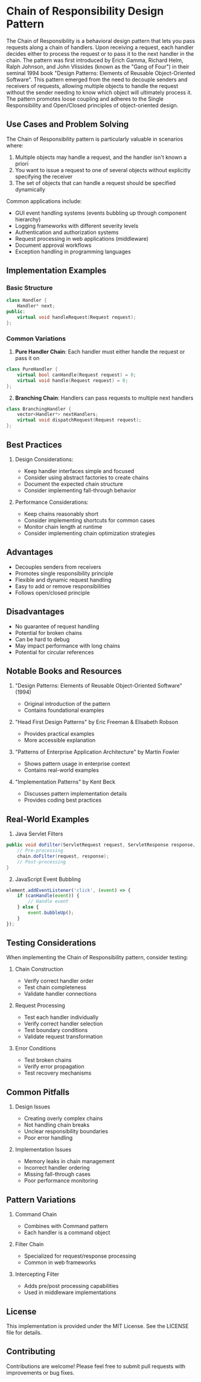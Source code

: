 # Chain of Responsibility Design Pattern

The Chain of Responsibility is a behavioral design pattern that lets you pass requests along a chain of handlers. Upon receiving a request, each handler decides either to process the request or to pass it to the next handler in the chain. The pattern was first introduced by Erich Gamma, Richard Helm, Ralph Johnson, and John Vlissides (known as the "Gang of Four") in their seminal 1994 book "Design Patterns: Elements of Reusable Object-Oriented Software". This pattern emerged from the need to decouple senders and receivers of requests, allowing multiple objects to handle the request without the sender needing to know which object will ultimately process it. The pattern promotes loose coupling and adheres to the Single Responsibility and Open/Closed principles of object-oriented design.

## Use Cases and Problem Solving

The Chain of Responsibility pattern is particularly valuable in scenarios where:

1. Multiple objects may handle a request, and the handler isn't known a priori
2. You want to issue a request to one of several objects without explicitly specifying the receiver
3. The set of objects that can handle a request should be specified dynamically

Common applications include:
- GUI event handling systems (events bubbling up through component hierarchy)
- Logging frameworks with different severity levels
- Authentication and authorization systems
- Request processing in web applications (middleware)
- Document approval workflows
- Exception handling in programming languages

## Implementation Examples

### Basic Structure
```cpp
class Handler {
    Handler* next;
public:
    virtual void handleRequest(Request request);
};
```

### Common Variations

1. **Pure Handler Chain**: Each handler must either handle the request or pass it on
```cpp
class PureHandler {
    virtual bool canHandle(Request request) = 0;
    virtual void handle(Request request) = 0;
};
```

2. **Branching Chain**: Handlers can pass requests to multiple next handlers
```cpp
class BranchingHandler {
    vector<Handler*> nextHandlers;
    virtual void dispatchRequest(Request request);
};
```

## Best Practices

1. Design Considerations:
    - Keep handler interfaces simple and focused
    - Consider using abstract factories to create chains
    - Document the expected chain structure
    - Consider implementing fall-through behavior

2. Performance Considerations:
    - Keep chains reasonably short
    - Consider implementing shortcuts for common cases
    - Monitor chain length at runtime
    - Consider implementing chain optimization strategies

## Advantages
- Decouples senders from receivers
- Promotes single responsibility principle
- Flexible and dynamic request handling
- Easy to add or remove responsibilities
- Follows open/closed principle

## Disadvantages
- No guarantee of request handling
- Potential for broken chains
- Can be hard to debug
- May impact performance with long chains
- Potential for circular references

## Notable Books and Resources

1. "Design Patterns: Elements of Reusable Object-Oriented Software" (1994)
    - Original introduction of the pattern
    - Contains foundational examples

2. "Head First Design Patterns" by Eric Freeman & Elisabeth Robson
    - Provides practical examples
    - More accessible explanation

3. "Patterns of Enterprise Application Architecture" by Martin Fowler
    - Shows pattern usage in enterprise context
    - Contains real-world examples

4. "Implementation Patterns" by Kent Beck
    - Discusses pattern implementation details
    - Provides coding best practices

## Real-World Examples

1. Java Servlet Filters
```java
public void doFilter(ServletRequest request, ServletResponse response, FilterChain chain) {
    // Pre-processing
    chain.doFilter(request, response);
    // Post-processing
}
```

2. JavaScript Event Bubbling
```javascript
element.addEventListener('click', (event) => {
    if (canHandle(event)) {
        // Handle event
    } else {
        event.bubbleUp();
    }
});
```

## Testing Considerations

When implementing the Chain of Responsibility pattern, consider testing:

1. Chain Construction
    - Verify correct handler order
    - Test chain completeness
    - Validate handler connections

2. Request Processing
    - Test each handler individually
    - Verify correct handler selection
    - Test boundary conditions
    - Validate request transformation

3. Error Conditions
    - Test broken chains
    - Verify error propagation
    - Test recovery mechanisms

## Common Pitfalls

1. Design Issues
    - Creating overly complex chains
    - Not handling chain breaks
    - Unclear responsibility boundaries
    - Poor error handling

2. Implementation Issues
    - Memory leaks in chain management
    - Incorrect handler ordering
    - Missing fall-through cases
    - Poor performance monitoring

## Pattern Variations

1. Command Chain
    - Combines with Command pattern
    - Each handler is a command object

2. Filter Chain
    - Specialized for request/response processing
    - Common in web frameworks

3. Intercepting Filter
    - Adds pre/post processing capabilities
    - Used in middleware implementations

## License
This implementation is provided under the MIT License. See the LICENSE file for details.

## Contributing
Contributions are welcome! Please feel free to submit pull requests with improvements or bug fixes.
